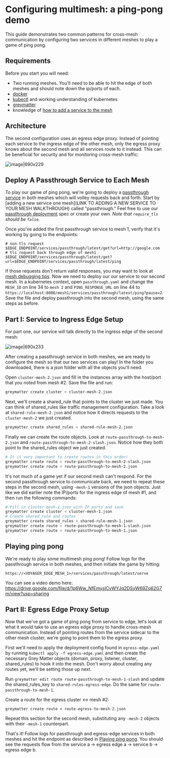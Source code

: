 # Configuring multimesh: a ping-pong demo

This guide demonstrates two common patterns for cross-mesh communication by configuring two services in different meshes to play a game of ping pong.

## Requirements

Before you start you will need:

- Two running meshes. You'll need to be able to hit the edge of both meshes and should note down the ip/ports of each.
- [docker](https://docs.docker.com/v17.09/engine/installation/)
- [kubectl](https://kubernetes.io/docs/tasks/tools/install-kubectl/) and working understanding of kubernetes
- [greymatter](https://nexus.production.deciphernow.com/#browse/browse:raw-hosted:greymatter%2Fgm-cli%2Fgreymatter-0.5.1.tar.gz)
- knowledge of [how to add a service to the mesh](LINK)

## Architecture 



The second configuration uses an egress edge proxy. Instead of pointing each service to the ingress edge of the other mesh, only the egress proxy knows about the second mesh and all services route to it instead. This can be beneficial for security and for monitoring cross-mesh traffic:

![image|690x229](https://user-images.githubusercontent.com/5482080/65241040-9e831200-dab0-11e9-9752-851ae951b6c9.png)

## Deploy A Passthrough Service to Each Mesh

To play our game of ping pong, we're going to deploy a [passthrough service](https://github.com/dgoldstein1/passthough-service) in both meshes which will volley requests back and forth. Start by [adding a new service one mesh](LINK TO ADDING A NEW SERVICE TO YOUR MESH WALKTHROUGH) called "passthrough." Feel free to use our [passthrough deployment](LINK) spec or create your own. _Note that `require_tls` should be `false`._

Once you've added the first passthrough service to mesh 1, verify that it's working by going to the endpoints:

```
# non-tls request
$EDGE_ENDPOINT/services/passthrough/latest/get?url=http://google.com
# tls request back through edge of mesh1
$EDGE_ENDPOINT/services/passthrough/latest/get?url=$EDGE_ENDPOINT/services/passthrough/latest/ping
```

If those requests don't return valid responses, you may want to look at [mesh debugging tips](https://notes.deciphernow.com/t/mesh-debugging-tips/751). Now we need to deploy our our service to our second mesh. In a kubernetes context, open `passthrough.yaml` and change the `MESH_ID` on line 34 to `mesh 2` and `PING_RESPONSE_URL` on line 44 to `https://localhost:8080/mesh1/services/passthrough/latest/ping?pause=2`.  Save the file and deploy passthrough into the second mesh, using the same steps as before.

## Part I: Service to Ingress Edge Setup

 For part one, our service will talk directly to the ingress edge of the second mesh:

![image|690x233](https://user-images.githubusercontent.com/5482080/65241124-d8ecaf00-dab0-11e9-97d3-d0159f096091.png)



After creating a passthrough service in both meshes, we are ready to configure the mesh so that our two services can play! In the folder you downloaded, there is a json folder with all the objects you'll need.

Open `cluster-mesh-2.json` and fill in the instances array with the host/port that you noted from mesh #2. Save the file and run:

```sh
greymatter create cluster < cluster-mesh-2.json
```

Next, we'll create a shared_rule that points to the cluster we just made. You can think of shared_rules like traffic management configuration. Take a look at `shared-rule-mesh-2.json` and notice how it directs requests to the `cluster-mesh-2` we just created.

```sh
greymatter create shared_rules < shared-rule-mesh-2.json
```

Finally we can create the route objects. Look at `route-passthrough-to-mesh-2.json` and `route-passthrough-to-mesh-2-slash.json`. Notice how they both point to the shared_rules object we just created.

```sh
# It is very important to create routes in this order!
greymatter create route < route-passthrough-to-mesh-2-slash.json
greymatter create route < route-passthrough-to-mesh-2.json
```

It's not much of a game yet if our second mesh can't respond. For the second passthrough service to communicate back, we need to repeat these steps in the second mesh, using `-mesh-1` versions of the json objects. Just like we did earlier note the IP/ports for the ingress edge of mesh #1, and then run the following commands:

```sh
# Fill in cluster-mesh-1.json with IP ports and save
greymatter create cluster < cluster-mesh-1.json
# Create shared_rule and routes
greymatter create shared_rules < shared-rule-mesh-1.json
greymatter create route < route-passthrough-to-mesh-1-slash.json
greymatter create route < route-passthrough-to-mesh-1.json
```

## Playing ping pong

We're ready to play some multimesh ping pong! Follow logs for the passthrough service in both meshes, and then initiate the game by hitting:

`https://<VOYAGER_EDGE_MESH_1>/services/passthrough/latest/serve`

You can see a video demo here: https://drive.google.com/file/d/1p6Ww_NfEmyslCvWYJq2DSyW69Zq62G7m/view?usp=sharing

## Part II: Egress Edge Proxy Setup

Now that we've got a game of ping pong from service to edge, let's look at what it would take to use an egress edge proxy to handle cross-mesh communication. Instead of pointing routes from the service sidecar to the other mesh cluster, we're going to point them to the egress proxy.

First we'll need to apply the deployment config found in `egress-edge.yaml` by running `kubectl apply -f egress-edge.yaml` and then create the necessary Grey Matter objects (domain, proxy, listener, cluster, shared_rules) to hook it into the mesh. Don't worry about creating any routes yet, we'll be setting those up next.

Run `greymatter edit route route-passthrough-to-mesh-1-slash` and update the shared_rules_key to `shared-rules-egress-edge`. Do the same for `route-passthrough-to-mesh-1`.

Create a route for the egress cluster <-> mesh #2:

```
greymatter create route < route-egress-to-mesh-2.json
```

Repeat this section for the second mesh, substituting any `-mesh-2` objects with their `-mesh-1` counterpart.

That's it! Follow logs for passthrough and egress-edge services in both meshes and hit the endpoint as described in [Playing ping pong](#playing-ping-pong). You should see the requests flow from the service a -> egress edge a -> service b -> egress edge b.
